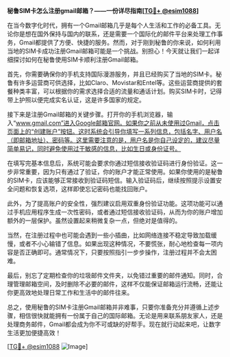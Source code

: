 **秘鲁SIM卡怎么注册gmail邮箱？——一份详尽指南[[TG💪+ @esim1088](https://t.me/s/esim1088)]**

在当今数字化时代，拥有一个Gmail邮箱几乎是每个人生活和工作的必备工具。无论你是想在国外保持与国内的联系，还是需要一个国际化的邮件平台来处理工作事务，Gmail都提供了方便、快捷的服务。然而，对于刚到秘鲁的你来说，如何利用当地的SIM卡成功注册Gmail邮箱可能是一个挑战。别担心！今天就让我们一起详细探讨如何在秘鲁使用SIM卡顺利注册Gmail邮箱。

首先，你需要确保你的手机支持国际漫游服务，并且已经购买了当地的SIM卡。秘鲁有许多运营商可供选择，比如Claro、Movistar和Entel等。这些运营商提供的套餐种类丰富，可以根据你的需求选择合适的流量和通话计划。购买SIM卡时，记得带上护照以便完成实名认证，这是许多国家的规定。

接下来是注册Gmail邮箱的关键步骤。打开你的手机浏览器，输入“www.gmail.com”进入Google邮箱官网。如果你之前从未使用过Gmail，点击页面上的“创建账户”按钮。这时系统会引导你填写一系列信息，包括名字、用户名（即邮箱地址）、密码等。这里需要注意的是，用户名是你自己设定的，建议尽量简单易记，同时避免使用过于敏感的信息，比如生日或身份证号。

在填写完基本信息后，系统可能会要求你通过短信接收验证码进行身份验证。这一步非常重要，因为只有通过了验证，你的账户才能正常使用。如果你使用的是秘鲁的SIM卡，应该能够正常接收到验证码短信。输入验证码后，继续按照提示设置安全问题和恢复选项，这样即使忘记密码也能找回账户。

此外，为了提高账户的安全性，强烈建议启用双重身份验证功能。这项功能可以通过手机应用程序生成一次性密码，或者通过短信接收验证码，从而为你的账户增加额外的一层保护。虽然设置起来稍微复杂一点，但绝对是值得的。

当然，在注册过程中也可能会遇到一些小插曲，比如网络连接不稳定导致加载缓慢，或者不小心输错了信息。如果出现这种情况，不要慌张，耐心地检查每一项内容是否正确即可。通常情况下，只要按照指引一步步操作，注册过程并不会太困难。

最后，别忘了定期检查你的垃圾邮件文件夹，以免错过重要的邮件通知。同时，合理管理邮箱空间，及时删除不必要的邮件，这样不仅能保证邮箱运行流畅，还能让你更高效地处理日常工作和生活中的邮件往来。

总之，使用秘鲁的SIM卡注册Gmail邮箱并非难事，只要你准备充分并遵循上述步骤，相信很快就能拥有一份属于自己的国际邮箱。无论是用来联系朋友家人，还是处理商务邮件，Gmail都会成为你不可或缺的好帮手。现在就行动起来吧，让数字生活更加便捷高效！

[[TG💪+ @esim1088](https://t.me/s/esim1088) ![Image](https://i.postimg.cc/4NQfJmqS/Snipaste-2025-05-13-00-14-12.png)]